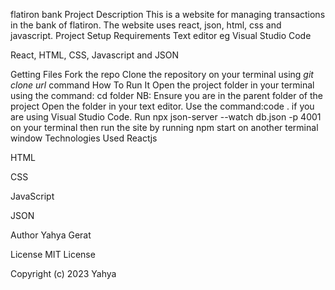flatiron bank
Project Description
This is a website for managing transactions in the bank of flatiron. The website uses react, json, html, css and javascript.
Project Setup
Requirements
Text editor eg Visual Studio Code

React, HTML, CSS, Javascript and JSON

Getting Files
Fork the repo
Clone the repository on your terminal using *git clone url* command
How To Run It
Open the project folder in your terminal using the command: cd folder NB: Ensure you are in the parent folder of the project
Open the folder in your text editor. Use the command:code . if you are using Visual Studio Code.
Run npx json-server --watch db.json -p 4001 on your terminal then run the site by running npm start on another terminal window
Technologies Used
Reactjs

HTML

CSS

JavaScript

JSON

Author
Yahya Gerat

License
MIT License

Copyright (c) 2023 Yahya

